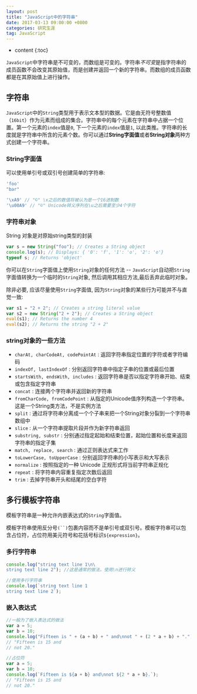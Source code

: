 ```yaml
---
layout: post
title: "JavaScript中的字符串"
date: 2017-03-13 09:00:00 +0800 
categories: 研究生涯
tag: JavaScript
---
```

* content
{:toc}


`JavaScript`中字符串是不可变的，而数组是可变的。字符串*不可变*是指字符串的成员函数不会改变其原始值，而是创建并返回一个新的字符串。而数组的成员函数都是在其原始值上进行操作。

<!-- more -->

## 字符串

`JavaScript`中的`String`类型用于表示文本型的数据。它是由无符号整数值（`16bit`）作为元素而组成的集合。字符串中的每个元素在字符串中占据一个位置。第一个元素的`index`值是`0`, 下一个元素的`index`值是`1`, 以此类推。字符串的长度就是字符串中所含的元素个数。你可以通过**String字面值**或者**String对象**两种方式创建一个字符串。

### String字面值

可以使用单引号或双引号创建简单的字符串:

```javascript
'foo'
"bar"

'\xA9' // "©" \x之后的数值将被认为是一个16进制数
'\u00A9' // "©" Unicode转义序列在\u之后需要至少4个字符
```

### 字符串对象

String 对象是对原始string类型的封装

```javascript
var s = new String("foo"); // Creates a String object
console.log(s); // Displays: { '0': 'f', '1': 'o', '2': 'o'}
typeof s; // Returns 'object'
```

你可以在`String`字面值上使用`String`对象的任何方法 -- `JavaScript`自动把`String`字面值转换为一个临时的`String`对象, 然后调用其相应方法,最后丢弃此临时对象。

除非必要, 应该尽量使用`String`字面值, 因为`String`对象的某些行为可能并不与直觉一致:

```javascript
var s1 = "2 + 2"; // Creates a string literal value
var s2 = new String("2 + 2"); // Creates a String object
eval(s1); // Returns the number 4
eval(s2); // Returns the string "2 + 2"
```

### string对象的一些方法

+ `charAt, charCodeAt, codePointAt` : 返回字符串指定位置的字符或者字符编码
+ `indexOf, lastIndexOf` : 分别返回字符串中指定子串的位置或最后位置
+ `startsWith, endsWith, includes` : 返回字符串是否以指定字符串开始、结束或包含指定字符串
+ `concat` : 连接两个字符串并返回新的字符串
+ `fromCharCode, fromCodePoint` : 从指定的Unicode值序列构造一个字符串。这是一个String类方法，不是实例方法
+ `split` : 通过将字符串分离成一个个子串来把一个String对象分裂到一个字符串数组中
+ `slice` : 从一个字符串提取片段并作为新字符串返回
+ `substring, substr` : 分别通过指定起始和结束位置，起始位置和长度来返回字符串的指定子集
+ `match, replace, search` : 通过正则表达式来工作
+ `toLowerCase, toUpperCase` : 分别返回字符串的小写表示和大写表示
+ `normalize` : 按照指定的一种 Unicode 正规形式将当前字符串正规化
+ `repeat` : 将字符串内容重复指定次数后返回
+ `trim` : 去掉字符串开头和结尾的空白字符

## 多行模板字符串

模板字符串是一种允许内嵌表达式的`String`字面值。

模板字符串使用反分号`(``)`包裹内容而不是单引号或双引号。模板字符串可以包含占位符，占位符用美元符号和花括号标识`${expression}`。

### 多行字符串

```javascript
console.log("string text line 1\n\
string text line 2"); //这是通常的做法，使用\n进行转义

//使用多行字符串
console.log(`string text line 1
string text line 2`);
```

### 嵌入表达式

```javascript
//一般为了嵌入表达式的做法
var a = 5;
var b = 10;
console.log("Fifteen is " + (a + b) + " and\nnot " + (2 * a + b) + ".");
// "Fifteen is 15 and
// not 20."

//占位符
var a = 5;
var b = 10;
console.log(`Fifteen is ${a + b} and\nnot ${2 * a + b}.`);
// "Fifteen is 15 and
// not 20."

```

